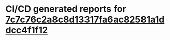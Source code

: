 # CI/CD generated reports for [7c7c76c2a8c8d13317fa6ac82581a1ddcc4f1f12](https://github.com/hydephp/develop/commit/7c7c76c2a8c8d13317fa6ac82581a1ddcc4f1f12)
